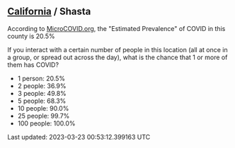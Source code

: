 
## [California](/united-states/california) / Shasta

According to [MicroCOVID.org](http://microcovid.org),
the "Estimated Prevalence" of COVID in this county is 20.5%

If you interact with a certain number of people in this location
(all at once in a group, or spread out across the day), what is the chance that
1 or more of them has COVID?

- 1 person: 20.5%
- 2 people: 36.9%
- 3 people: 49.8%
- 5 people: 68.3%
- 10 people: 90.0%
- 25 people: 99.7%
- 100 people: 100.0%

Last updated: 2023-03-23 00:53:12.399163 UTC
